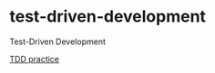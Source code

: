 # test-driven-development
 Test-Driven Development

[TDD practice](https://gist.github.com/nyto9999/06ecb8a2bbc594dd9f34bb0c7745757e)
